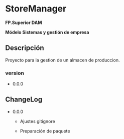 # StoreManager

**FP.Superior DAM**


**Módelo Sistemas y gestión de empresa** 

## Descripción
Proyecto para la gestion de un almacen de produccion.

### version

* 0.0.0

## ChangeLog


* 0.0.0

    * Ajustes gitignore

    * Preparación de paquete

